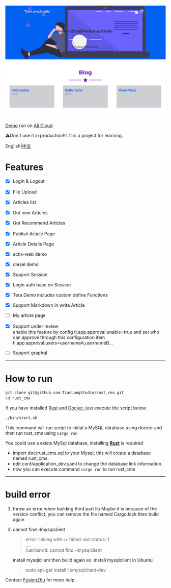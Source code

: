 ![Rust CMS](./doc/imgs/rust_cms_screenshot_en.png)  

[Demo](https://www.tianlang.tech) run on [Ali Cloud](https://www.aliyun.com/minisite/goods?userCode=qtg5vupa)

⚠Don't use it in production!!!. It is a project for learning. 

English|[中文](./README_CN.md)

# Features
- [x]  Login & Logout
- [x]  File Upload　　
- [x]  Articles list
- [x]  Got new Articles
- [x]  Got Recommend Articles
- [x]  Publish Article Page　 
- [x]  Article Details Page
- [x]  actix-web demo
- [x]  diesel demo
- [x]  Support Session 
- [x]  Login auth base on Session  
- [x]  Tera Demo includes custom define Functions 
- [x]  Support Markdown in write Article 
- [ ]  My article page
- [x]  Support under review　  
    enable this feature by config tl.app.approval.enable=true and set who can approve through this configuration item tl.app.approval.users=usernameA,usernameB... 

- [ ]  Support graphql
---  

# How to run
```bash 
git clone git@github.com:TianLangStudio/rust_cms.git     
cd rust_cms
```   
If you have installed [Rust](https://www.rust-lang.org/tools/install) and [Docker](https://docs.docker.com/engine/install/), just execute the script below.  
```bash 
./bin/start.sh
```  
This command will run script to initial a MySQL database using docker and then run rust_cms using `Cargo run`

You could use a exists MySql database, installing **[Rust](https://www.rust-lang.org/tools/install)** is required

- import doc/rust_cms.sql to your Mysql, this will create a database named rust_cms.  
- edit conf/application_dev.yaml to change the database link information. 
- now you can execute command `cargo run` to run rust_cms
---  

# build error  
1. throw an error when building third part lib
   Maybe it is because of the version conflict,  you can remove the file named Cargo.lock then build again

2. cannot find -lmysqlclient
   > error: linking with `cc` failed: exit status: 1   
   > ....   
   > /usr/bin/ld: cannot find -lmysqlclient  

   install mysqlclient then build again ex. install mysqlclient in Ubuntu  
   >  sudo apt-get install libmysqlclient-dev 

Contact [FusionZhu](https://www.upwork.com/freelancers/huanqingzhu) for more help 
